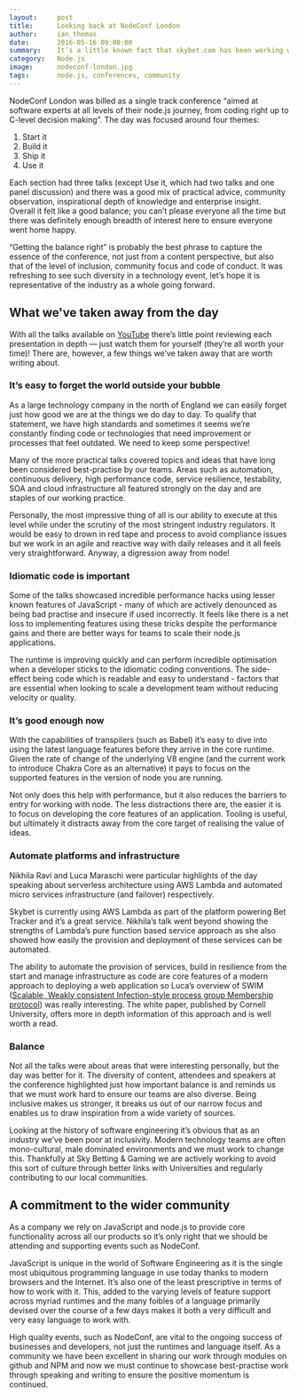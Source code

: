 ```yaml
---
layout:     post
title:      Looking back at NodeConf London
author:     ian_thomas
date:       2016-05-16 09:00:00
summary:    It’s a little known fact that skybet.com has been working with node.js since version 0.4 (though our first app running in a live environment was on version 0.6) so we’ve got a long history of running JavaScript on the server. In addition, our customer experience is wholly reliant on JavaScript in the browser so you could say we’re less of a PHP shop and more of a JavaScript shop… So it was with interest that three of the skybet.com team headed to that London for the first ever NodeConf London.
category:   Node.js
image:      nodeconf-london.jpg
tags:       node.js, conferences, community
---
```


NodeConf London was billed as a single track conference “aimed at software experts at all levels of their node.js journey, from coding right up to C-level decision making”. The day was focused around four themes:

1. Start it
2. Build it
3. Ship it
4. Use it

Each section had three talks (except Use it, which had two talks and one panel discussion) and there was a good mix of practical advice, community observation, inspirational depth of knowledge and enterprise insight. Overall it felt like a good balance; you can’t please everyone all the time but there was definitely enough breadth of interest here to ensure everyone went home happy.

“Getting the balance right” is probably the best phrase to capture the essence of the conference, not just from a content perspective, but also that of the level of inclusion, community focus and code of conduct. It was refreshing to see such diversity in a technology event, let’s hope it is representative of the industry as a whole going forward.

## What we've taken away from the day

With all the talks available on [YouTube](https://www.youtube.com/playlist?list=PL0CdgOSSGlBYnHAl_DZoy9BWvdVQjNKE2) there’s little point reviewing each presentation in depth — just watch them for yourself (they’re all worth your time)! There are, however, a few things we’ve taken away that are worth writing about.

### It’s easy to forget the world outside your bubble

As a large technology company in the north of England we can easily forget just how good we are at the things we do day to day. To qualify that statement, we have high standards and sometimes it seems we’re constantly finding code or technologies that need improvement or processes that feel outdated. We need to keep some perspective!

Many of the more practical talks covered topics and ideas that have long been considered best-practise by our teams. Areas such as automation, continuous delivery, high performance code, service resilience, testability, SOA and cloud infrastructure all featured strongly on the day and are staples of our working practice.

Personally, the most impressive thing of all is our ability to execute at this level while under the scrutiny of the most stringent industry regulators. It would be easy to drown in red tape and process to avoid compliance issues but we work in an agile and reactive way with daily releases and it all feels very straightforward. Anyway, a digression away from node!

### Idiomatic code is important

Some of the talks showcased incredible performance hacks using lesser known features of JavaScript - many of which are actively denounced as being bad practise and insecure if used incorrectly. It feels like there is a net loss to implementing features using these tricks despite the performance gains and there are better ways for teams to scale their node.js applications.

The runtime is improving quickly and can perform incredible optimisation when a developer sticks to the idiomatic coding conventions. The side-effect being code which is readable and easy to understand - factors that are essential when looking to scale a development team without reducing velocity or quality.

### It’s good enough now

With the capabilities of transpilers (such as Babel) it’s easy to dive into using the latest language features before they arrive in the core runtime. Given the rate of change of the underlying V8 engine (and the current work to introduce Chakra Core as an alternative) it pays to focus on the supported features in the version of node you are running.

Not only does this help with performance, but it also reduces the barriers to entry for working with node. The less distractions there are, the easier it is to focus on developing the core features of an application. Tooling is useful, but ultimately it distracts away from the core target of realising the value of ideas.

### Automate platforms and infrastructure

Nikhila Ravi and Luca Maraschi were particular highlights of the day speaking about serverless architecture using AWS Lambda and automated micro services infrastructure (and failover) respectively.

Skybet is currently using AWS Lambda as part of the platform powering Bet Tracker and it’s a great service. Nikhila’s talk went beyond showing the strengths of Lambda’s pure function based service approach as she also showed how easily the provision and deployment of these services can be automated.

The ability to automate the provision of services, build in resilience from the start and manage infrastructure as code are core features of a modern approach to deploying a web application so Luca’s overview of SWIM ([Scalable, Weakly consistent Infection-style process group Membership protocol](https://www.cs.cornell.edu/~asdas/research/dsn02-swim.pdf)) was really interesting. The white paper, published by Cornell University, offers more in depth information of this approach and is well worth a read.

### Balance

Not all the talks were about areas that were interesting personally, but the day was better for it. The diversity of content, attendees and speakers at the conference highlighted just how important balance is and reminds us that we must work hard to ensure our teams are also diverse. Being inclusive makes us stronger, it breaks us out of our narrow focus and enables us to draw inspiration from a wide variety of sources.

Looking at the history of software engineering it’s obvious that as an industry we’ve been poor at inclusivity. Modern technology teams are often mono-cultural, male dominated environments and we must work to change this. Thankfully at Sky Betting & Gaming we are actively working to avoid this sort of culture through better links with Universities and regularly contributing to our local communities.

## A commitment to the wider community

As a company we rely on JavaScript and node.js to provide core functionality across all our products so it’s only right that we should be attending and supporting events such as NodeConf.

JavaScript is unique in the world of Software Engineering as it is the single most ubiquitous programming language in use today thanks to modern browsers and the Internet. It’s also one of the least prescriptive in terms of how to work with it. This, added to the varying levels of feature support across myriad runtimes and the many foibles of a language primarily devised over the course of a few days makes it both a very difficult and very easy language to work with.

High quality events, such as NodeConf, are vital to the ongoing success of businesses and developers, not just the runtimes and language itself. As a community we have been excellent in sharing our work through modules on github and NPM and now we must continue to showcase best-practise work through speaking and writing to ensure the positive momentum is continued.


